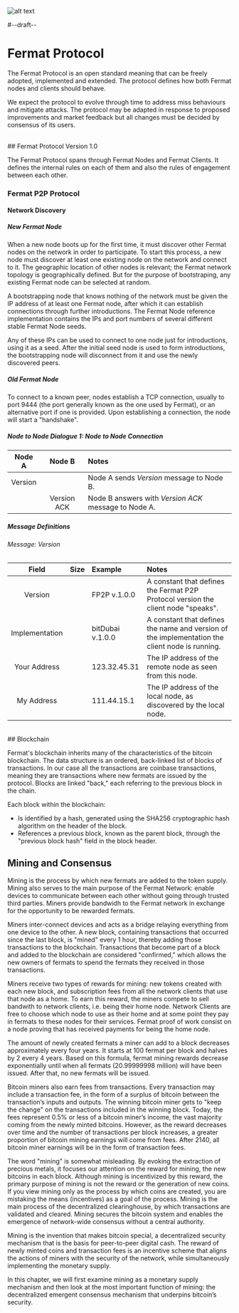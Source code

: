 ![alt text](https://github.com/bitDubai/media-kit/blob/master/Readme%20Image/Fermat%20Logotype/Fermat_Logo_3D.png "Fermat Logo")

#--draft--

# Fermat Protocol

The Fermat Protocol is an open standard meaning that can be freely adopted, implemented and extended. The protocol defines how both Fermat nodes and clients should behave.  

We expect the protocol to evolve through time to address miss behaviours and mitigate attacks. The protocol may be adapted in response to proposed improvements and market feedback but all changes must be decided by consensus of its users.

<br>
## Fermat Protocol Version 1.0

The Fermat Protocol spans through Fermat Nodes and Fermat Clients. It defines the internal rules on each of them and also the rules of engagement between each other.

### Fermat P2P Protocol

#### Network Discovery

##### New Fermat Node

When a new node boots up for the first time, it must discover other Fermat nodes on the network in order to participate. To start this process, a new node must discover at least one existing node on the network and connect to it. The geographic location of other nodes is relevant; the Fermat network topology is geographically defined. But for the purpose of bootstraping, any existing Fermat node can be selected at random.

A bootstrapping node that knows nothing of the network must be given the IP address of at least one Fermat node, after which it can establish connections through further introductions. The Fermat Node reference implementation contains the IPs and port numbers of several different stable Fermat Node seeds.

Any of these IPs can be used to connect to one node just for introductions, using it as a seed. After the initial seed node is used to form introductions, the bootstrapping node will disconnect from it and use the newly discovered peers.

##### Old Fermat Node

To connect to a known peer, nodes establish a TCP connection, usually to port 9444 (the port generally known as the one used by Fermat), or an alternative port if one is provided. Upon establishing a connection, the node will start a "handshake".

##### Node to Node Dialogue 1: Node to Node Connection

| Node A        | Node B         | Notes  |
|:-------------:|:-------------:|:-----|
| Version       |               | Node A sends _Version_  message to Node B.|
|               | Version ACK   | Node B answers with _Version ACK_  message to Node A.|



##### Message Definitions

###### Message: Version

| Field        | Size          | Example  | Notes  |
|:-------------:|-------------:|:---------|:-------|
| Version       |               | FP2P v.1.0.0 | A constant that defines the Fermat P2P Protocol version the client node "speaks".|
| Implementation   |               | bitDubai v.1.0.0 | A constant that defines the name and version of the implementation the client node is running.|
| Your Address  |               | 123.32.45.31 | The IP address of the remote node as seen from this node.|
| My Address    |               | 111.44.15.1  | The IP address of the local node, as discovered by the local node.|


<br>
## Blockchain

Fermat's blockchain inherits many of the characteristics of the bitcoin blockchain. The data structure is an ordered, back-linked list of blocks of transactions. In our case all the transactions are coinbase transactions, meaning they are transactions where new fermats are issued by the protocol. Blocks are linked "back," each referring to the previous block in the chain. 

Each block within the blockchain:

* Is identified by a hash, generated using the SHA256 cryptographic hash algorithm on the header of the block. 
* References a previous block, known as the parent block, through the "previous block hash" field in the block header. 

## Mining and Consensus

Mining is the process by which new fermats are added to the token supply. Mining also serves to the main purpose of the Fermat Network: enable devices to communicate between each other without going through trusted third parties. Miners provide bandwidh to the Fermat network in exchange for the opportunity to be rewarded fermats.

Miners inter-connect devices and acts as a bridge relaying everything from one device to the other. A new block, containing transactions that occurred since the last block, is "mined" every 1 hour, thereby adding those transactions to the blockchain. Transactions that become part of a block and added to the blockchain are considered "confirmed," which allows the new owners of fermats to spend the fermats they received in those transactions.

Miners receive two types of rewards for mining: new tokens created with each new block, and subscription fees from all the network clients that use that node as a home. To earn this reward, the miners compete to sell bandwith to network clients, i.e. being their home node. Network Clients are free to choose which node to use as their home and at some point they pay in fermats to these nodes for their services. Fermat proof of work consist on a node proving that has received payments for being the home node. 

The amount of newly created fermats a miner can add to a block decreases approximately every four years. It starts at 100 fermat per block and halves by 2 every 4 years. Based on this formula, fermat mining rewards decrease exponentially until when all fermats (20.99999998 million) will have been issued. After that, no new fermats will be issued.

Bitcoin miners also earn fees from transactions. Every transaction may include a transaction fee, in the form of a surplus of bitcoin between the transaction’s inputs and outputs. The winning bitcoin miner gets to "keep the change" on the transactions included in the winning block. Today, the fees represent 0.5% or less of a bitcoin miner’s income, the vast majority coming from the newly minted bitcoins. However, as the reward decreases over time and the number of transactions per block increases, a greater proportion of bitcoin mining earnings will come from fees. After 2140, all bitcoin miner earnings will be in the form of transaction fees.

The word "mining" is somewhat misleading. By evoking the extraction of precious metals, it focuses our attention on the reward for mining, the new bitcoins in each block. Although mining is incentivized by this reward, the primary purpose of mining is not the reward or the generation of new coins. If you view mining only as the process by which coins are created, you are mistaking the means (incentives) as a goal of the process. Mining is the main process of the decentralized clearinghouse, by which transactions are validated and cleared. Mining secures the bitcoin system and enables the emergence of network-wide consensus without a central authority.

Mining is the invention that makes bitcoin special, a decentralized security mechanism that is the basis for peer-to-peer digital cash. The reward of newly minted coins and transaction fees is an incentive scheme that aligns the actions of miners with the security of the network, while simultaneously implementing the monetary supply.

In this chapter, we will first examine mining as a monetary supply mechanism and then look at the most important function of mining: the decentralized emergent consensus mechanism that underpins bitcoin’s security.



